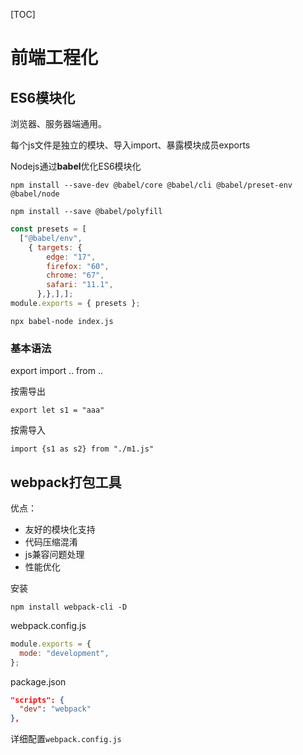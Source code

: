 [TOC]

# 前端工程化

## ES6模块化

浏览器、服务器端通用。

每个js文件是独立的模块、导入import、暴露模块成员exports

Nodejs通过**babel**优化ES6模块化

`npm install --save-dev @babel/core @babel/cli @babel/preset-env @babel/node`

`npm install --save @babel/polyfill`

```js
const presets = [
  ["@babel/env",
    { targets: {
        edge: "17",
        firefox: "60",
        chrome: "67",
        safari: "11.1",
      },},],];
module.exports = { presets };

```

`npx babel-node index.js`

### 基本语法

export   import .. from ..

按需导出

`export let s1 = "aaa"`

按需导入

`import {s1 as s2} from "./m1.js"`

## webpack打包工具

优点：

- 友好的模块化支持
- 代码压缩混淆
- js兼容问题处理
- 性能优化

安装

`npm install webpack-cli -D`

webpack.config.js

```js
module.exports = {
  mode: "development",
};

```

package.json

```json
"scripts": {
  "dev": "webpack"
},
```

详细配置`webpack.config.js`



